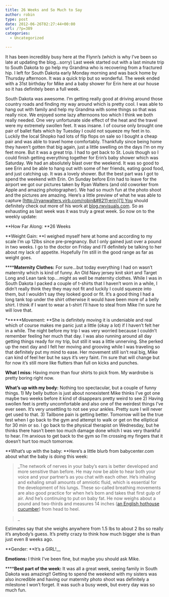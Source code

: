```yaml
---
title: 26 Weeks and So Much to Say
author: robin
type: post
date: 2012-06-26T02:27:44+00:00
url: /?p=389
categories:
  - Uncategorized

---
```

It has been incredibly busy here at the Flynn&#8217;s (which is why I&#8217;ve been so late at updating the blog&#8230;sorry) Last week started out with a last minute trip to South Dakota to go help my Grandma who is recovering from a fractured hip. I left for South Dakota early Monday morning and was back home by Thursday afternoon. It was a quick trip but so wonderful. The week ended with a 31st birthday for Mike and a baby shower for Erin here at our house so it has definitely been a full week.

South Dakota was awesome. I&#8217;m getting really good at driving around those country roads and finding my way around which is pretty cool. I was able to hang out with family and help my Grandma with some things so that was really nice. We enjoyed some lazy afternoons too which I think we both really needed. One very unfortunate side effect of the heat and the travel were my extremely swollen feet. It was insane. I of course only brought one pair of ballet flats which by Tuesday I could not squeeze my feet in to. Luckily the local Shopko had lots of flip flops on sale so I bought a cheap pair and was able to travel home comfortably. Thankfully since being home they haven&#8217;t gotten that big again, just a little swelling on the days I&#8217;m on my feet more. But it was a great trip. I had to get back to St. Louis though so I could finish getting everything together for Erin&#8217;s baby shower which was Saturday. We had an absolutely blast over the weekend. It was so good to see Erin and be able to hang out with some of her friends, eating good food, and just catching up. It was a lovely shower. But the best part was I got to spend the weekend with Erin. On Sunday before Erin had to leave for the airport we got our pictures taken by Ryan Walters (and old coworker from Apple and amazing photographer). We had so much fun at the photo shoot and the pictures are amazing. Here&#8217;s a little preview of what he was able to capture [http://ryanwalters.virb.com/robin&#8211;erin][1] You should definitely check out more of his work at [blog.rwvisuals.com][2]. So as exhausting as last week was it was truly a great week. So now on to the weekly update:

**How Far Along: **26 Weeks

**Weight Gain: **I weighed myself here at home and according to my scale I&#8217;m up 12lbs since pre-pregnancy. But I only gained just over a pound in two weeks. I go to the doctor on Friday and I&#8217;ll definitely be talking to her about my lack of appetite. Hopefully I&#8217;m still in the good range as far as weight goes.

******Maternity Clothes:** For sure&#8230;but today everything I had on wasn&#8217;t maternity which is kind of funny. An Old Navy jersey knit skirt and Target Long and Lean tank top&#8230;.might as well be maternity clothes. While I was in South Dakota I packed a couple of t-shirts that I haven&#8217;t worn in a while, I didn&#8217;t really think they they may not fit and luckily I could squeeze into them, but I wouldn&#8217;t say they looked good or fit. It&#8217;s a good thing I had a long tank top under the shirt otherwise it would have been more of a belly shirt. I think if I want to wear a t-shirt I&#8217;ll have to steal from Mike I&#8217;m sure he will love that.

******Movement: **She is definitely moving it is undeniable and real which of course makes me panic just a little (okay a lot) if I haven&#8217;t felt her in a while. The night before my trip I was very worried because I couldn&#8217;t remember feeling her much that day. I was also running around all day getting things ready for my trip, but still it was a little unnerving. She perked up the next day and I felt her moving and grooving while I was traveling so that definitely put my mind to ease. Her movement still isn&#8217;t real big, Mike can kind of feel her but he says it&#8217;s very faint. I&#8217;m sure that will change but for now it&#8217;s still more like flutters than full on kicks and punches.

**What I miss:** Having more than four shirts to pick from. My wardrobe is pretty boring right now.

**What&#8217;s up with my body:** Nothing too spectacular, but a couple of funny things. 1) My belly button is just about nonexistent Mike thinks I&#8217;ve got one maybe two weeks before it kind of disappears pretty weird to see 2) Having swollen feet is pretty uncomfortable and also one of the weirdest things I&#8217;ve ever seen. It&#8217;s very unsettling to not see your ankles. Pretty sure I will never get used to that. 3) Tailbone pain is getting better. Tomorrow will be the true test when I go back to the gym and attempt to walk or get on the elliptical for 30 min or so. I go back to the physical therapist on Wednesday, but he thinks there hasn&#8217;t been too much damage done which I was very thankful to hear. I&#8217;m anxious to get back to the gym so I&#8217;m crossing my fingers that it doesn&#8217;t hurt too much tomorrow.

**What&#8217;s up with the baby: **Here&#8217;s a little blurb from babycenter.com about what the baby is doing this week:

> _The network of nerves in your baby&#8217;s ears is better developed and more sensitive than before. He may now be able to hear both your voice and your partner&#8217;s as you chat with each other. He&#8217;s inhaling and exhaling small amounts of amniotic fluid, which is essential for the development of his lungs. These so-called breathing movements are also good practice for when he&#8217;s born and takes that first gulp of air. And he&#8217;s continuing to put on baby fat. He now weighs about a pound and two-thirds and measures 14 inches ([an English hothouse cucumber][3]) from head to heel.
  
>_ 

Estimates say that she weighs anywhere from 1.5 lbs to about 2 lbs so really it&#8217;s anybody&#8217;s guess. It&#8217;s pretty crazy to think how much bigger she is than just even 8 weeks ago.

**Gender: **It&#8217;s a GIRL!__

**Emotions:** I think I&#8217;ve been fine, but maybe you should ask Mike.

******Best part of the week:** It was all a great week, seeing family in South Dakota was amazing!! Getting to spend the weekend with my sisters was also incredible and having our maternity photo shoot was definitely a milestone I won&#8217;t forget. It was such a busy week, but every day was so much fun.

&nbsp;

 [1]: http://ryanwalters.virb.com/robin--erin
 [2]: http://blog.rwvisuals.com
 [3]: http://www.babycenter.com/slideshow-baby-size?slideNumber=24